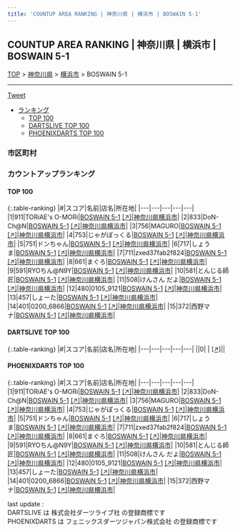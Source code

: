 ```yaml
---
title: 'COUNTUP AREA RANKING | 神奈川県 | 横浜市 | BOSWAIN 5-1'
---
```

## COUNTUP AREA RANKING | 神奈川県 | 横浜市 | BOSWAIN 5-1

[TOP](/darts/rank/) > [神奈川県](/darts/rank/神奈川県/) > [横浜市](/darts/rank/神奈川県/横浜市/) > BOSWAIN 5-1

___

<a href="https://twitter.com/share?ref_src=twsrc%5Etfw" data-text="COUNTUP AREA RANKING | 神奈川県横浜市BOSWAIN 5-1" class="twitter-share-button" data-hashtags="DARTSLIVE,PHOENIXDARTS,darts,ダーツ" data-show-count="false">Tweet</a>

* [ランキング](#カウントアップランキング)
    * [TOP 100](#top-100)
    * [DARTSLIVE TOP 100](#dartslive-top-100)
    * [PHOENIXDARTS TOP 100](#phoenixdarts-top-100)

### 市区町村

<ul>

</ul>

### カウントアップランキング

#### TOP 100



{:.table-ranking}
|#|スコア|名前|店名|所在地|
|---|---|---|---|---|
|1|911|<span class="rank-name-pd">TORiAE&#x27;s O-MORi</span>|<a href="/darts/rank/shops/9602.html">BOSWAIN 5-1</a> <a href="https://vs.phoenixdarts.com/jp/shop/shopDetailInfo/s_9602?s_seq=9602">[↗]</a>|<a href="/darts/rank/神奈川県/横浜市">神奈川県横浜市</a>|
|2|833|<span class="rank-name-pd">DoN-Ch@N</span>|<a href="/darts/rank/shops/9602.html">BOSWAIN 5-1</a> <a href="https://vs.phoenixdarts.com/jp/shop/shopDetailInfo/s_9602?s_seq=9602">[↗]</a>|<a href="/darts/rank/神奈川県/横浜市">神奈川県横浜市</a>|
|3|756|<span class="rank-name-pd">MAGURO</span>|<a href="/darts/rank/shops/9602.html">BOSWAIN 5-1</a> <a href="https://vs.phoenixdarts.com/jp/shop/shopDetailInfo/s_9602?s_seq=9602">[↗]</a>|<a href="/darts/rank/神奈川県/横浜市">神奈川県横浜市</a>|
|4|753|<span class="rank-name-pd">じゃがぽっくる</span>|<a href="/darts/rank/shops/9602.html">BOSWAIN 5-1</a> <a href="https://vs.phoenixdarts.com/jp/shop/shopDetailInfo/s_9602?s_seq=9602">[↗]</a>|<a href="/darts/rank/神奈川県/横浜市">神奈川県横浜市</a>|
|5|751|<span class="rank-name-pd">ドンちゃん</span>|<a href="/darts/rank/shops/9602.html">BOSWAIN 5-1</a> <a href="https://vs.phoenixdarts.com/jp/shop/shopDetailInfo/s_9602?s_seq=9602">[↗]</a>|<a href="/darts/rank/神奈川県/横浜市">神奈川県横浜市</a>|
|6|717|<span class="rank-name-pd">しょうま</span>|<a href="/darts/rank/shops/9602.html">BOSWAIN 5-1</a> <a href="https://vs.phoenixdarts.com/jp/shop/shopDetailInfo/s_9602?s_seq=9602">[↗]</a>|<a href="/darts/rank/神奈川県/横浜市">神奈川県横浜市</a>|
|7|711|<span class="rank-name-pd">zxed37fab2f824</span>|<a href="/darts/rank/shops/9602.html">BOSWAIN 5-1</a> <a href="https://vs.phoenixdarts.com/jp/shop/shopDetailInfo/s_9602?s_seq=9602">[↗]</a>|<a href="/darts/rank/神奈川県/横浜市">神奈川県横浜市</a>|
|8|661|<span class="rank-name-pd">まぐろ</span>|<a href="/darts/rank/shops/9602.html">BOSWAIN 5-1</a> <a href="https://vs.phoenixdarts.com/jp/shop/shopDetailInfo/s_9602?s_seq=9602">[↗]</a>|<a href="/darts/rank/神奈川県/横浜市">神奈川県横浜市</a>|
|9|591|<span class="rank-name-pd">RYOちん@N9Y</span>|<a href="/darts/rank/shops/9602.html">BOSWAIN 5-1</a> <a href="https://vs.phoenixdarts.com/jp/shop/shopDetailInfo/s_9602?s_seq=9602">[↗]</a>|<a href="/darts/rank/神奈川県/横浜市">神奈川県横浜市</a>|
|10|581|<span class="rank-name-pd">とんじる師匠</span>|<a href="/darts/rank/shops/9602.html">BOSWAIN 5-1</a> <a href="https://vs.phoenixdarts.com/jp/shop/shopDetailInfo/s_9602?s_seq=9602">[↗]</a>|<a href="/darts/rank/神奈川県/横浜市">神奈川県横浜市</a>|
|11|508|<span class="rank-name-pd">けんさん だよ</span>|<a href="/darts/rank/shops/9602.html">BOSWAIN 5-1</a> <a href="https://vs.phoenixdarts.com/jp/shop/shopDetailInfo/s_9602?s_seq=9602">[↗]</a>|<a href="/darts/rank/神奈川県/横浜市">神奈川県横浜市</a>|
|12|480|<span class="rank-name-pd">0105_9121</span>|<a href="/darts/rank/shops/9602.html">BOSWAIN 5-1</a> <a href="https://vs.phoenixdarts.com/jp/shop/shopDetailInfo/s_9602?s_seq=9602">[↗]</a>|<a href="/darts/rank/神奈川県/横浜市">神奈川県横浜市</a>|
|13|457|<span class="rank-name-pd">しょーた</span>|<a href="/darts/rank/shops/9602.html">BOSWAIN 5-1</a> <a href="https://vs.phoenixdarts.com/jp/shop/shopDetailInfo/s_9602?s_seq=9602">[↗]</a>|<a href="/darts/rank/神奈川県/横浜市">神奈川県横浜市</a>|
|14|401|<span class="rank-name-pd">0200_6866</span>|<a href="/darts/rank/shops/9602.html">BOSWAIN 5-1</a> <a href="https://vs.phoenixdarts.com/jp/shop/shopDetailInfo/s_9602?s_seq=9602">[↗]</a>|<a href="/darts/rank/神奈川県/横浜市">神奈川県横浜市</a>|
|15|372|<span class="rank-name-pd">西野マナ</span>|<a href="/darts/rank/shops/9602.html">BOSWAIN 5-1</a> <a href="https://vs.phoenixdarts.com/jp/shop/shopDetailInfo/s_9602?s_seq=9602">[↗]</a>|<a href="/darts/rank/神奈川県/横浜市">神奈川県横浜市</a>|


#### DARTSLIVE TOP 100



{:.table-ranking}
|#|スコア|名前|店名|所在地|
|---|---|---|---|---|
||0|<span class="rank-name-dl"> </span>|<a href="/darts/rank/shops/.html"></a> <a href="">[↗]</a>|<a href="/darts/rank//"></a>|


#### PHOENIXDARTS TOP 100



{:.table-ranking}
|#|スコア|名前|店名|所在地|
|---|---|---|---|---|
|1|911|<span class="rank-name-pd">TORiAE&#x27;s O-MORi</span>|<a href="/darts/rank/shops/9602.html">BOSWAIN 5-1</a> <a href="https://vs.phoenixdarts.com/jp/shop/shopDetailInfo/s_9602?s_seq=9602">[↗]</a>|<a href="/darts/rank/神奈川県/横浜市">神奈川県横浜市</a>|
|2|833|<span class="rank-name-pd">DoN-Ch@N</span>|<a href="/darts/rank/shops/9602.html">BOSWAIN 5-1</a> <a href="https://vs.phoenixdarts.com/jp/shop/shopDetailInfo/s_9602?s_seq=9602">[↗]</a>|<a href="/darts/rank/神奈川県/横浜市">神奈川県横浜市</a>|
|3|756|<span class="rank-name-pd">MAGURO</span>|<a href="/darts/rank/shops/9602.html">BOSWAIN 5-1</a> <a href="https://vs.phoenixdarts.com/jp/shop/shopDetailInfo/s_9602?s_seq=9602">[↗]</a>|<a href="/darts/rank/神奈川県/横浜市">神奈川県横浜市</a>|
|4|753|<span class="rank-name-pd">じゃがぽっくる</span>|<a href="/darts/rank/shops/9602.html">BOSWAIN 5-1</a> <a href="https://vs.phoenixdarts.com/jp/shop/shopDetailInfo/s_9602?s_seq=9602">[↗]</a>|<a href="/darts/rank/神奈川県/横浜市">神奈川県横浜市</a>|
|5|751|<span class="rank-name-pd">ドンちゃん</span>|<a href="/darts/rank/shops/9602.html">BOSWAIN 5-1</a> <a href="https://vs.phoenixdarts.com/jp/shop/shopDetailInfo/s_9602?s_seq=9602">[↗]</a>|<a href="/darts/rank/神奈川県/横浜市">神奈川県横浜市</a>|
|6|717|<span class="rank-name-pd">しょうま</span>|<a href="/darts/rank/shops/9602.html">BOSWAIN 5-1</a> <a href="https://vs.phoenixdarts.com/jp/shop/shopDetailInfo/s_9602?s_seq=9602">[↗]</a>|<a href="/darts/rank/神奈川県/横浜市">神奈川県横浜市</a>|
|7|711|<span class="rank-name-pd">zxed37fab2f824</span>|<a href="/darts/rank/shops/9602.html">BOSWAIN 5-1</a> <a href="https://vs.phoenixdarts.com/jp/shop/shopDetailInfo/s_9602?s_seq=9602">[↗]</a>|<a href="/darts/rank/神奈川県/横浜市">神奈川県横浜市</a>|
|8|661|<span class="rank-name-pd">まぐろ</span>|<a href="/darts/rank/shops/9602.html">BOSWAIN 5-1</a> <a href="https://vs.phoenixdarts.com/jp/shop/shopDetailInfo/s_9602?s_seq=9602">[↗]</a>|<a href="/darts/rank/神奈川県/横浜市">神奈川県横浜市</a>|
|9|591|<span class="rank-name-pd">RYOちん@N9Y</span>|<a href="/darts/rank/shops/9602.html">BOSWAIN 5-1</a> <a href="https://vs.phoenixdarts.com/jp/shop/shopDetailInfo/s_9602?s_seq=9602">[↗]</a>|<a href="/darts/rank/神奈川県/横浜市">神奈川県横浜市</a>|
|10|581|<span class="rank-name-pd">とんじる師匠</span>|<a href="/darts/rank/shops/9602.html">BOSWAIN 5-1</a> <a href="https://vs.phoenixdarts.com/jp/shop/shopDetailInfo/s_9602?s_seq=9602">[↗]</a>|<a href="/darts/rank/神奈川県/横浜市">神奈川県横浜市</a>|
|11|508|<span class="rank-name-pd">けんさん だよ</span>|<a href="/darts/rank/shops/9602.html">BOSWAIN 5-1</a> <a href="https://vs.phoenixdarts.com/jp/shop/shopDetailInfo/s_9602?s_seq=9602">[↗]</a>|<a href="/darts/rank/神奈川県/横浜市">神奈川県横浜市</a>|
|12|480|<span class="rank-name-pd">0105_9121</span>|<a href="/darts/rank/shops/9602.html">BOSWAIN 5-1</a> <a href="https://vs.phoenixdarts.com/jp/shop/shopDetailInfo/s_9602?s_seq=9602">[↗]</a>|<a href="/darts/rank/神奈川県/横浜市">神奈川県横浜市</a>|
|13|457|<span class="rank-name-pd">しょーた</span>|<a href="/darts/rank/shops/9602.html">BOSWAIN 5-1</a> <a href="https://vs.phoenixdarts.com/jp/shop/shopDetailInfo/s_9602?s_seq=9602">[↗]</a>|<a href="/darts/rank/神奈川県/横浜市">神奈川県横浜市</a>|
|14|401|<span class="rank-name-pd">0200_6866</span>|<a href="/darts/rank/shops/9602.html">BOSWAIN 5-1</a> <a href="https://vs.phoenixdarts.com/jp/shop/shopDetailInfo/s_9602?s_seq=9602">[↗]</a>|<a href="/darts/rank/神奈川県/横浜市">神奈川県横浜市</a>|
|15|372|<span class="rank-name-pd">西野マナ</span>|<a href="/darts/rank/shops/9602.html">BOSWAIN 5-1</a> <a href="https://vs.phoenixdarts.com/jp/shop/shopDetailInfo/s_9602?s_seq=9602">[↗]</a>|<a href="/darts/rank/神奈川県/横浜市">神奈川県横浜市</a>|


<div class="footer border-top border-gray-light mt-5 pt-3 text-right text-gray">
    last update : <span style="font-weight: italic" id="foot_last_modified"></span><br />
    DARTSLIVE は 株式会社ダーツライブ社 の登録商標です<br />
    PHOENIXDARTS は フェニックスダーツジャパン株式会社 の登録商標です<br />
</div>

<script src="https://cdnjs.cloudflare.com/ajax/libs/jquery.tablesorter/2.31.3/js/jquery.tablesorter.min.js" integrity="sha512-qzgd5cYSZcosqpzpn7zF2ZId8f/8CHmFKZ8j7mU4OUXTNRd5g+ZHBPsgKEwoqxCtdQvExE5LprwwPAgoicguNg==" crossorigin="anonymous" referrerpolicy="no-referrer"></script>
<link rel="stylesheet" href="https://cdnjs.cloudflare.com/ajax/libs/jquery.tablesorter/2.31.3/css/theme.default.min.css" integrity="sha512-wghhOJkjQX0Lh3NSWvNKeZ0ZpNn+SPVXX1Qyc9OCaogADktxrBiBdKGDoqVUOyhStvMBmJQ8ZdMHiR3wuEq8+w==" crossorigin="anonymous" referrerpolicy="no-referrer" />
<script>
$(function() {
    $(".table-ranking").tablesorter({sortList:[[0, 0]]});
    $("#foot_last_modified").text(formatDate(new Date(document.lastModified), 'yyyy-MM-dd HH:mm:ss'));
});
</script>

<script async src="https://platform.twitter.com/widgets.js" charset="utf-8"></script>